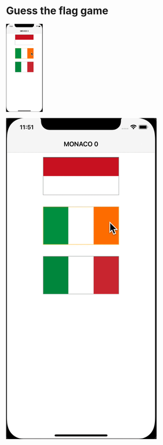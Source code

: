 # Guess the flag game

<img src="guess-the-flag.gif" width="100" height="240" />

![Guess the flag image](guess-the-flag.gif)

